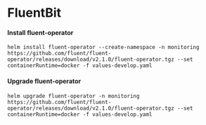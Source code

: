# FluentBit

#### Install fluent-operator
`helm install fluent-operator --create-namespace -n monitoring https://github.com/fluent/fluent-operator/releases/download/v2.1.0/fluent-operator.tgz --set containerRuntime=docker -f values-develop.yaml`

#### Upgrade fluent-operator
`helm upgrade fluent-operator -n monitoring https://github.com/fluent/fluent-operator/releases/download/v2.1.0/fluent-operator.tgz --set containerRuntime=docker -f values-develop.yaml`

